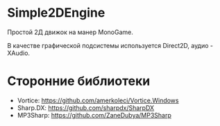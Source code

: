 # Simple2DEngine
Простой 2Д движок на манер MonoGame.

В качестве графической подсистемы используется Direct2D, аудио - XAudio.

# Сторонние библиотеки
- Vortice: https://github.com/amerkoleci/Vortice.Windows
- Sharp.DX: https://github.com/sharpdx/SharpDX
- MP3Sharp: https://github.com/ZaneDubya/MP3Sharp

